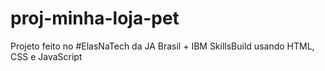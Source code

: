 # proj-minha-loja-pet
Projeto feito no #ElasNaTech da JA Brasil + IBM SkillsBuild usando HTML, CSS e JavaScript
